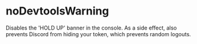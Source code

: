 # noDevtoolsWarning

Disables the 'HOLD UP' banner in the console. As a side effect, also prevents Discord from hiding your token, which prevents random logouts.
